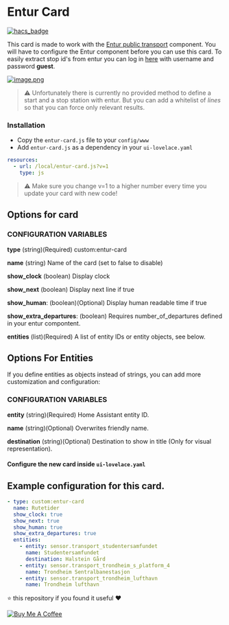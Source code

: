# Entur Card

[![hacs_badge](https://img.shields.io/badge/HACS-Default-orange.svg?style=for-the-badge)](https://github.com/custom-components/hacs)

This card is made to work with the [Entur public transport](https://www.home-assistant.io/components/sensor.entur_public_transport/) component. You will have to configure the Entur component before you can use this card.
To easily extract stop id's from entur you can log in [here](https://stoppested.entur.org) with username and password **guest**.

[![image.png](https://i.postimg.cc/KjGQ2pwz/image.png)](https://postimg.cc/S2PcLdyF)

>⚠️ Unfortunately there is currently no provided method to define a start and a stop station with entur. But you can add a whitelist of *lines* so that you can force only relevant results.

### Installation

- Copy the `entur-card.js` file to your `config/www`
- Add `entur-card.js` as a dependency in your `ui-lovelace.yaml`

```yaml
resources:
  - url: /local/entur-card.js?v=1
    type: js
```

>⚠️ Make sure you change v=1 to a higher number every time you update your card with new code!

## Options for card

### CONFIGURATION VARIABLES
**type**
(string)(Required) custom:entur-card

**name**
(string) Name of the card (set to false to disable)

**show_clock**
(boolean) Display clock

**show_next**
(boolean) Display next line if true

**show_human**:
(boolean)(Optional) Display human readable time if true

**show_extra_departures**:
(boolean) Requires number_of_departures defined in your entur compontent.

**entities**
(list)(Required) A list of entity IDs or entity objects, see below.

## Options For Entities
If you define entities as objects instead of strings, you can add more customization and configuration:

### CONFIGURATION VARIABLES
**entity**
(string)(Required) Home Assistant entity ID.

**name**
(string)(Optional) Overwrites friendly name.

**destination**
(string)(Optional) Destination to show in title (Only for visual representation).


#### Configure the new card inside `ui-lovelace.yaml`

## Example configuration for this card.
```yaml
- type: custom:entur-card
  name: Rutetider
  show_clock: true
  show_next: true
  show_human: true
  show_extra_departures: true
  entities:
    - entity: sensor.transport_studentersamfundet
      name: Studentersamfundet
      destination: Halstein Gård
    - entity: sensor.transport_trondheim_s_platform_4
      name: Trondheim Sentralbanestasjon
    - entity: sensor.transport_trondheim_lufthavn
      name: Trondheim lufthavn
```

⭐️ this repository if you found it useful ❤️

<a href="https://www.buymeacoffee.com/jonkristian" target="_blank"><img src="https://bmc-cdn.nyc3.digitaloceanspaces.com/BMC-button-images/custom_images/white_img.png" alt="Buy Me A Coffee" style="height: auto !important;width: auto !important;" ></a>
